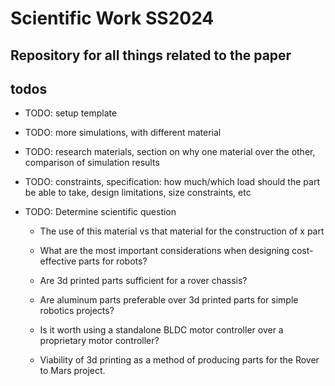 # Scientific Work SS2024

## Repository for all things related to the paper

## todos

- TODO: setup template

- TODO: more simulations, with different material

- TODO: research materials, section on why one material over the other, comparison of simulation results

- TODO: constraints, specification: how much/which load should the part be able to take, design limitations, size constraints, etc

- TODO: Determine scientific question

    - The use of this material vs that material for the construction of x part
    
    - What are the most important considerations when designing cost-effective parts for robots?

    - Are 3d printed parts sufficient for a rover chassis?

    - Are aluminum parts preferable over 3d printed parts for simple robotics projects?

    - Is it worth using a standalone BLDC motor controller over a proprietary motor controller?

    - Viability of 3d printing as a method of producing parts for the Rover to Mars project.







